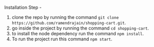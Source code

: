 Installation Step -

1. clone the repo by running the command `git clone https://github.com/ramendrajain/shopping-cart.git`.
2. go inside the project by running the command `cd shopping-cart`.
3. to install the node dependency run the command `npm install`.
4. To run the project run this command `npm start`.

